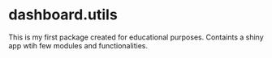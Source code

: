 # dashboard.utils

This is my first package created for educational purposes. Containts a shiny app wtih few modules and functionalities.
